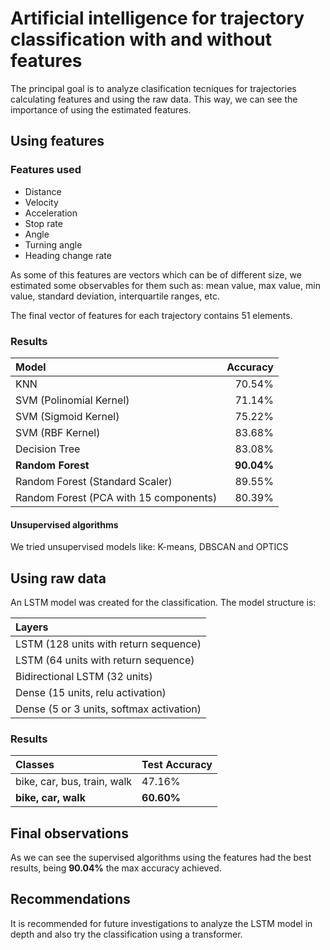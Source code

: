 # Artificial intelligence for trajectory classification with and without features

The principal goal is to analyze clasification tecniques for trajectories calculating
features and using the raw data. This way, we can see the importance of using
the estimated features.

## Using features

### Features used

- Distance
- Velocity
- Acceleration
- Stop rate
- Angle
- Turning angle
- Heading change rate

As some of this features are vectors which can be of different size, we
estimated some observables for them such as: mean value, max value, min value,
standard deviation, interquartile ranges, etc.

The final vector of features for each trajectory contains 51 elements.

### Results

| Model 									| Accuracy	|
| :--										|	   --:	|
| KNN										|    70.54%	|
| SVM (Polinomial Kernel)					|    71.14% |
| SVM (Sigmoid Kernel)						|    75.22% |
| SVM (RBF Kernel)							|    83.68% |
| Decision Tree							    |	 83.08% |
| **Random Forest**							|**90.04%** |
| Random Forest (Standard Scaler)  			|    89.55% |
| Random Forest (PCA with 15 components)  	|    80.39% |

#### Unsupervised algorithms

We tried unsupervised models like: K-means, DBSCAN and OPTICS  

## Using raw data

An LSTM model was created for the classification. The model structure is:

| Layers |
| :-- | 
| LSTM (128 units with return sequence) |
| LSTM (64 units with return sequence) |
| Bidirectional LSTM (32 units) | 
| Dense (15 units, relu activation) |
| Dense (5 or 3 units, softmax activation) |

### Results

| Classes						| Test Accuracy |
| :--							| :--			|
| bike, car, bus, train, walk	| 47.16%		|
| **bike, car, walk**			| **60.60%**	|

## Final observations

As we can see the supervised algorithms using the features had the best results,
being **90.04%** the max accuracy achieved.

## Recommendations

It is recommended for future investigations to analyze the LSTM model in depth and
also try the classification using a transformer.
